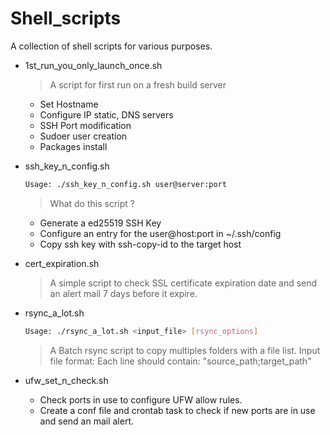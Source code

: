 # Shell_scripts

A collection of shell scripts for various purposes.

* 1st_run_you_only_launch_once.sh
    >A script for first run on a fresh build server
    - Set Hostname
    - Configure IP static, DNS servers
    - SSH Port modification
    - Sudoer user creation
    - Packages install

* ssh_key_n_config.sh
    ```bash
    Usage: ./ssh_key_n_config.sh user@server:port
    ```
    >What do this script ?
    - Generate a ed25519 SSH Key
    - Configure an entry for the user@host:port in ~/.ssh/config
    - Copy ssh key with ssh-copy-id to the target host

* cert_expiration.sh
    >A simple script to check SSL certificate expiration date and send an alert mail 7 days before it expire. 


* rsync_a_lot.sh
    ```bash
    Usage: ./rsync_a_lot.sh <input_file> [rsync_options]
    ```
    >A Batch rsync script to copy multiples folders with a file list.
    Input file format: Each line should contain: "source_path;target_path"


* ufw_set_n_check.sh
    - Check ports in use to configure UFW allow rules.
    - Create a conf file and crontab task to check if new ports are in use and send an mail alert.